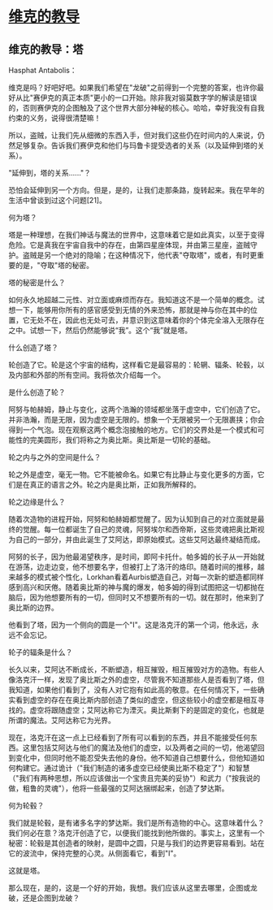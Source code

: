 # [维克的教导](https://www.imperial-library.info/content/vehks-teaching)

## 维克的教导：塔

Hasphat Antabolis：

维克是吗？好吧好吧。如果我们希望在"龙破"之前得到一个完整的答案，也许你最好从比"赛伊克的真正本质"更小的一口开始。除非我对锻莫数字学的解读是错误的，否则赛伊克的企图触及了这个世界大部分神秘的核心。哈哈，幸好我没有自我约束的义务，说得很清楚嘛！

所以，盗贼，让我们先从细微的东西入手，但对我们这些仍在时间内的人来说，仍然足够复杂。告诉我们赛伊克和他们与玛鲁卡提受选者的关系（以及延伸到塔的关系）。

"延伸到，塔的关系......"？

恐怕会延伸到另一个方向。但是，是的，让我们走那条路，旋转起来。我在早年的生活中曾谈到过这个问题[21]。

何为塔？

塔是一种理想，在我们神话与魔法的世界中，这意味着它是如此真实，以至于变得危险。它是真我在宇宙自我中的存在，由第四星座体现，并由第三星座，盗贼守护。盗贼是另一个绝对的隐喻；在这种情况下，他代表"夺取塔"，或者，有时更重要的是，"夺取"塔的秘密。

塔的秘密是什么？

如何永久地超越二元性、对立面或麻烦而存在。我知道这不是一个简单的概念。试想一下，能够用你所有的感官感受到无情的外来恐怖，那就是神与你在其中的位置，它无处不在，因此也无处可去，并意识到这意味着你的个体完全溶入无限存在之中。试想一下，然后仍然能够说“我”。这个“我”就是塔。

什么创造了塔？

轮创造了它。轮是这个宇宙的结构，这样看它是最容易的：轮辋、辐条、轮毂，以及内部和外部的所有空间。我将依次介绍每一个。

是什么创造了轮？

阿努与帕赫姆，静止与变化，这两个浩瀚的领域都坐落于虚空中，它们创造了它。并非浩瀚，而是无限，因为虚空是无限的。想象一个无限被另一个无限裹挟；你会得到一个气泡。现在观察这两个概念泡接触的地方。它们的交界处是一个模式和可能性的完美圆形，我们将称之为奥比斯。奥比斯是一切轮的基础。

轮之内与之外的空间是什么？

轮之外是虚空，毫无一物。它不能被命名。如果它有比静止与变化更多的方面，它们是在真正的语言之外。轮之内是奥比斯，正如我所解释的。

轮之边缘是什么？

随着次造物的进程开始，阿努和帕赫姆都觉醒了。因为认知到自己的对立面就是最终的觉醒。每一位都诞生了自己的灵魂，阿努埃尔和西帝斯，这些灵魂把奥比斯视为自己的一部分，并由此诞生了艾阿达，即原始模式。这些艾阿达最终凝结而成。

阿努的长子，因为他最渴望秩序，是时间，即阿卡托什。帕多姆的长子从一开始就在游荡，边走边变，他不想要名字，但被打上了洛汗的烙印。随着时间的推移，越来越多的模式被个性化，Lorkhan看着Aurbis塑造自己，对每一次新的塑造都同样感到高兴和厌倦。随着奥比斯的神与魔的爆发，帕多姆的得到试图把这一切都抛在脑后，因为他想要所有的一切，但同时又不想要所有的一切。就在那时，他来到了奥比斯的边界。

他看到了塔，因为一个侧向的圆是一个"I"。这是洛克汗的第一个词，他永远，永远不会忘记。

轮子的辐条是什么？

长久以来，艾阿达不断成长，不断塑造，相互摧毁，相互摧毁对方的造物。有些人像洛克汗一样，发现了奥比斯之外的虚空，尽管我不知道那些人是否看到了塔，但我知道，如果他们看到了，没有人对它抱有如此高的敬意。在任何情况下，一些确实看到虚空的存在在奥比斯内部创造了类似的虚空，但这些较小的虚空都是相互寻找的。虚空将跟随虚空；艾阿达称它为湮灭。奥比斯剩下的是固定的变化，也就是所谓的魔法。艾阿达称它为光界。

现在，洛克汗在这一点上已经看到了所有可以看到的东西，并且不能接受任何东西。这里包括艾阿达与他们的魔法及他们的虚空，以及两者之间的一切，他渴望回到变化中，但同时他不能忍受失去他的身份。他不知道自己想要什么，但他知道如何构建它。通过诡计（"我们制造的诸多虚空已经使奥比斯不稳定了"）和智慧（"我们有两种思想，所以应该做出一个宝贵且完美的妥协"）和武力（"按我说的做，粗鲁的灵魂"），他将一些最强的艾阿达捆绑起来，创造了梦达斯。

何为轮毂？

我们就是轮毂，是有诸多名字的梦达斯。我们是所有造物的中心。这意味着什么？我们何必在意？洛克汗创造了它，以便我们能找到他所做的。事实上，这里有一个秘密：轮毂是其创造者的映射，是圆中之圆，只是与我们的边界更容易看到。站在它的波流中，保持完整的心灵。从侧面看它，看到"I"。

这就是塔。

那么现在，是的，这是一个好的开始，我想。我们应该从这里去哪里，企图或龙破，还是企图到龙破？
